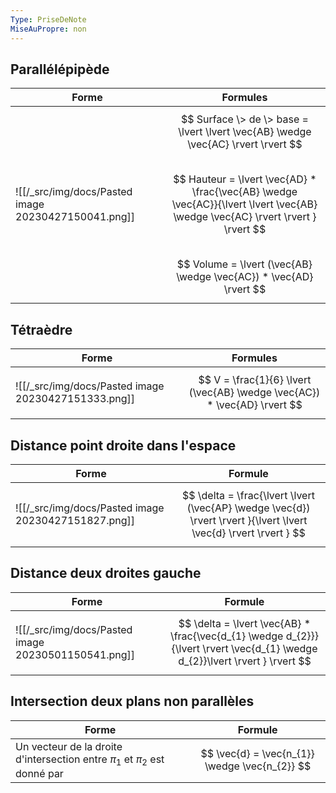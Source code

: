 ```yaml
---
Type: PriseDeNote
MiseAuPropre: non
---
```


## Parallélépipède

|Forme|Formules|
|---|---|
|![[/_src/img/docs/Pasted image 20230427150041.png]]|$$ Surface \> de \> base = \lvert \lvert \vec{AB} \wedge \vec{AC} \rvert  \rvert $$ <br> $$ Hauteur = \lvert \vec{AD} * \frac{\vec{AB} \wedge \vec{AC}}{\lvert \lvert \vec{AB} \wedge \vec{AC} \rvert  \rvert } \rvert $$ <br> $$ Volume = \lvert (\vec{AB} \wedge \vec{AC}) * \vec{AD} \rvert $$|

## Tétraèdre

|Forme|Formules|
|--|--|
|![[/_src/img/docs/Pasted image 20230427151333.png]]|$$ V = \frac{1}{6} \lvert (\vec{AB} \wedge \vec{AC}) * \vec{AD} \rvert  $$|

## Distance point droite dans l'espace

|Forme|Formule|
|--|--|
|![[/_src/img/docs/Pasted image 20230427151827.png]]|$$ \delta = \frac{\lvert \lvert (\vec{AP} \wedge \vec{d}) \rvert  \rvert }{\lvert \lvert \vec{d} \rvert  \rvert } $$|

## Distance deux droites gauche

|Forme|Formule|
|--|--|
|![[/_src/img/docs/Pasted image 20230501150541.png]]|$$ \delta = \lvert \vec{AB} * \frac{\vec{d_{1} \wedge d_{2}}}{\lvert  \rvert \vec{d_{1} \wedge d_{2}}\lvert  \rvert } \rvert  $$|

## Intersection deux plans non parallèles

|Forme|Formule|
|--|--|
|Un vecteur de la droite d'intersection entre $\pi_{1}$ et $\pi_{2}$ est donné par |$$ \vec{d} = \vec{n_{1}} \wedge \vec{n_{2}} $$|
